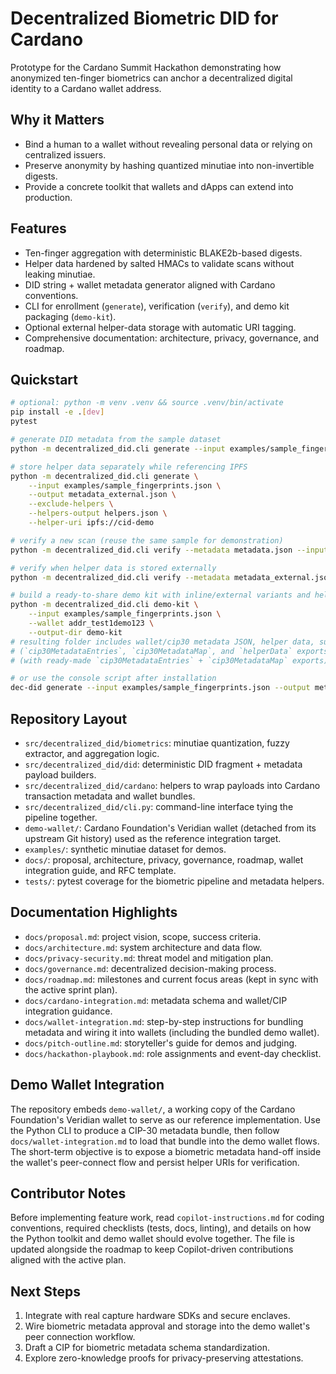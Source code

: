 # Decentralized Biometric DID for Cardano

Prototype for the Cardano Summit Hackathon demonstrating how anonymized ten-finger biometrics can anchor a decentralized digital identity to a Cardano wallet address.

## Why it Matters
- Bind a human to a wallet without revealing personal data or relying on centralized issuers.
- Preserve anonymity by hashing quantized minutiae into non-invertible digests.
- Provide a concrete toolkit that wallets and dApps can extend into production.

## Features
- Ten-finger aggregation with deterministic BLAKE2b-based digests.
- Helper data hardened by salted HMACs to validate scans without leaking minutiae.
- DID string + wallet metadata generator aligned with Cardano conventions.
- CLI for enrollment (`generate`), verification (`verify`), and demo kit packaging (`demo-kit`).
- Optional external helper-data storage with automatic URI tagging.
- Comprehensive documentation: architecture, privacy, governance, and roadmap.

## Quickstart
```bash
# optional: python -m venv .venv && source .venv/bin/activate
pip install -e .[dev]
pytest

# generate DID metadata from the sample dataset
python -m decentralized_did.cli generate --input examples/sample_fingerprints.json --output metadata.json

# store helper data separately while referencing IPFS
python -m decentralized_did.cli generate \
	--input examples/sample_fingerprints.json \
	--output metadata_external.json \
	--exclude-helpers \
	--helpers-output helpers.json \
	--helper-uri ipfs://cid-demo

# verify a new scan (reuse the same sample for demonstration)
python -m decentralized_did.cli verify --metadata metadata.json --input examples/sample_fingerprints.json

# verify when helper data is stored externally
python -m decentralized_did.cli verify --metadata metadata_external.json --input examples/sample_fingerprints.json --helpers helpers.json

# build a ready-to-share demo kit with inline/external variants and helper data
python -m decentralized_did.cli demo-kit \
	--input examples/sample_fingerprints.json \
	--wallet addr_test1demo123 \
	--output-dir demo-kit
# resulting folder includes wallet/cip30 metadata JSON, helper data, summary sheet, and `cip30_payload.ts`
# (`cip30MetadataEntries`, `cip30MetadataMap`, and `helperData` exports for dApps)
# (with ready-made `cip30MetadataEntries` + `cip30MetadataMap` exports)

# or use the console script after installation
dec-did generate --input examples/sample_fingerprints.json --output metadata.json --quiet
```

## Repository Layout
- `src/decentralized_did/biometrics`: minutiae quantization, fuzzy extractor, and aggregation logic.
- `src/decentralized_did/did`: deterministic DID fragment + metadata payload builders.
- `src/decentralized_did/cardano`: helpers to wrap payloads into Cardano transaction metadata and wallet bundles.
- `src/decentralized_did/cli.py`: command-line interface tying the pipeline together.
- `demo-wallet/`: Cardano Foundation's Veridian wallet (detached from its upstream Git history) used as the reference integration target.
- `examples/`: synthetic minutiae dataset for demos.
- `docs/`: proposal, architecture, privacy, governance, roadmap, wallet integration guide, and RFC template.
- `tests/`: pytest coverage for the biometric pipeline and metadata helpers.

## Documentation Highlights
- `docs/proposal.md`: project vision, scope, success criteria.
- `docs/architecture.md`: system architecture and data flow.
- `docs/privacy-security.md`: threat model and mitigation plan.
- `docs/governance.md`: decentralized decision-making process.
- `docs/roadmap.md`: milestones and current focus areas (kept in sync with the active sprint plan).
- `docs/cardano-integration.md`: metadata schema and wallet/CIP integration guidance.
- `docs/wallet-integration.md`: step-by-step instructions for bundling metadata and wiring it into wallets (including the bundled demo wallet).
- `docs/pitch-outline.md`: storyteller's guide for demos and judging.
- `docs/hackathon-playbook.md`: role assignments and event-day checklist.

## Demo Wallet Integration

The repository embeds `demo-wallet/`, a working copy of the Cardano Foundation's Veridian wallet to serve as our reference implementation. Use the Python CLI to produce a CIP-30 metadata bundle, then follow `docs/wallet-integration.md` to load that bundle into the demo wallet flows. The short-term objective is to expose a biometric metadata hand-off inside the wallet's peer-connect flow and persist helper URIs for verification.

## Contributor Notes

Before implementing feature work, read `copilot-instructions.md` for coding conventions, required checklists (tests, docs, linting), and details on how the Python toolkit and demo wallet should evolve together. The file is updated alongside the roadmap to keep Copilot-driven contributions aligned with the active plan.

## Next Steps
1. Integrate with real capture hardware SDKs and secure enclaves.
2. Wire biometric metadata approval and storage into the demo wallet's peer connection workflow.
3. Draft a CIP for biometric metadata schema standardization.
4. Explore zero-knowledge proofs for privacy-preserving attestations.
